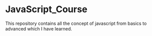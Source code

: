 # JavaScript_Course
This repository contains all the concept of javascript from basics to advanced which I have learned.
